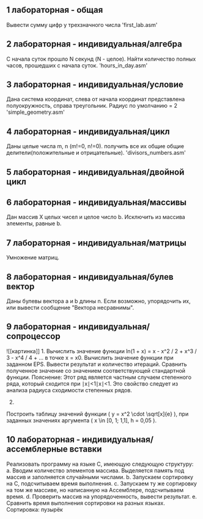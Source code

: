 ## 1 лабораторная - общая
Вывести сумму цифр у трехзначного числа 
'first_lab.asm'

## 2 лабораторная - индивидуальная/алгебра
С начала суток прошло N секунд (N - целое). Найти количество полных часов, прошедших с начала суток. 
'hours_in_day.asm'

## 3 лабораторная - индивидуальная/условие
Дана система координат, слева от начала координат представлена полуокружность, справа треугольник. Радиус по умолчанию = 2 
'simple_geometry.asm'

## 4 лабораторная - индивидуальная/цикл
Даны целые числа m, n (m!=0, n!=0). получить все их общие общие делители(положительные и отрицательные). 
'divisors_numbers.asm'

## 5 лабораторная - индивидуальная/двойной цикл

## 6 лабораторная - индивидуальная/массивы
Дан массив X целых чисел и целое число b. Исключить из массива элементы, равные b.

## 7 лабораторная - индивидуальная/матрицы
Умножение матриц.

## 8 лабораторная - индивидуальная/булев вектор
Даны булевы вектора a и b длины n. Если возможно, упорядочить их, или вывести сообщение "Вектора несравнимы".

## 9 лабораторная - индивидуальная/сопроцессор
![[картинка]]
1.
Вычислить значение функции ln(1 + x) = x - x^2 / 2 + x^3 / 3 - x^4 / 4 + ... в точке x = x0.
Вычислить значение функции при заданном EPS. Вывести результат и количество итераций.
Сравнить полученное значение со значением соответствующей стандартной функции.
Пояснение: Этот ряд является частным случаем степенного ряда, который сходится при ∣x∣<1∣x∣<1. Это свойство следует из анализа радиуса сходимости степенных рядов.

2.
Построить таблицу значений функции ( y = x^2 \cdot \sqrt[x]{e} ), при заданных значениях аргумента ( x \in [0, 1; 1,1], h = 0,05 ).


## 10 лабораторная - индивидуальная/ассемблерные вставки
Реализовать программу на языке C, имеющую следующую структуру: a. Вводим количество элементов массива. Выделяется память под массив и заполняется случайными числами. b. Запускаем сортировку на C, подсчитываем время выполнения. c. Запускаем ту же сортировку на том же массиве, но написанную на Ассемблере, подсчитываем время. d. Проверить массив на упорядоченность, вывести результат. e. Сравнить время выполнения сортировки на разных языках.
Сортировка: пузырёк
